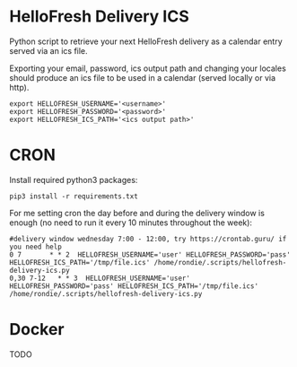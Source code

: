 # HelloFresh Delivery ICS

Python script to retrieve your next HelloFresh delivery as a calendar entry served via an ics file.

Exporting your email, password, ics output path and changing your locales should produce an ics file to be used in a calendar (served locally or via http).

```
export HELLOFRESH_USERNAME='<username>'
export HELLOFRESH_PASSWORD='<password>'
export HELLOFRESH_ICS_PATH='<ics output path>'
```

# CRON
Install required python3 packages:
```
pip3 install -r requirements.txt
```

For me setting cron the day before and during the delivery window is enough (no need to run it every 10 minutes throughout the week):
```
#delivery window wednesday 7:00 - 12:00, try https://crontab.guru/ if you need help
0 7	      * * 2  HELLOFRESH_USERNAME='user' HELLOFRESH_PASSWORD='pass' HELLOFRESH_ICS_PATH='/tmp/file.ics' /home/rondie/.scripts/hellofresh-delivery-ics.py
0,30 7-12	* * 3  HELLOFRESH_USERNAME='user' HELLOFRESH_PASSWORD='pass' HELLOFRESH_ICS_PATH='/tmp/file.ics' /home/rondie/.scripts/hellofresh-delivery-ics.py
```

# Docker
TODO
